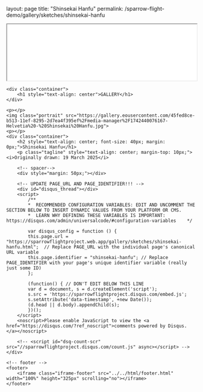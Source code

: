 layout: page
title: "Shinsekai Hanfu"
permalink: /sparrow-flight-demo/gallery/sketches/shinsekai-hanfu

<!DOCTYPE html>
<html>
    <!-- header -->
	<head>
        <title>Shinsekai Hanfu | Sparrow Flight</title>
		<link rel="icon" type="image/png" href="../../img/favicon.png">
        <link rel="stylesheet" type="text/css" href="../../styles/global.css">
        <meta name="description" content="Artwork of the Flight.">
        <meta name="viewport" content="width=device-width, initial-scale=1.0">
        <meta http-equiv='cache-control' content='no-cache, no-store, must-revalidate'>
        <meta http-equiv='expires' content='0'>
        <meta http-equiv='pragma' content='no-cache'>
        <iframe class="iframe-header" src="../../html/header.html" width="100%" scrolling="no"></iframe>
    </head>

    <div class="container">
        <h1 style="text-align: center">GALLERY</h1>
    </div>

    <p></p>
    <img class="portrait" src="https://gallery.eousercontent.com/45fed8ce-b513-11ef-8295-2d7ea4f395ef%2Fmedia-manager%2F1742440076167-Helvetia%20-%20Shinsekai%20Hanfu.jpg">
    <p></p>
    <div class="container">
        <h2 style="text-align: center; font-size: 40px; margin: 0px;">Shinsekai Hanfu</h1>
        <p class="tagline" style="text-align: center; margin-top: 10px;"><i>Originally drawn: 19 March 2025</i>

        <!-- spacer-->
        <div style="margin: 50px;"></div>

        <!-- UPDATE PAGE_URL AND PAGE_IDENTIFIER!!! -->
        <div id="disqus_thread"></div>
        <script>
            /**
            *  RECOMMENDED CONFIGURATION VARIABLES: EDIT AND UNCOMMENT THE SECTION BELOW TO INSERT DYNAMIC VALUES FROM YOUR PLATFORM OR CMS.
            *  LEARN WHY DEFINING THESE VARIABLES IS IMPORTANT: https://disqus.com/admin/universalcode/#configuration-variables    */
            
            var disqus_config = function () {
            this.page.url = "https://sparrowflightproject.web.app/gallery/sketches/shinsekai-hanfu.html";  // Replace PAGE_URL with the individual page's canonical URL variable
            this.page.identifier = "shinsekai-hanfu"; // Replace PAGE_IDENTIFIER with your page's unique identifier variable (really just some ID)
            };
            
            (function() { // DON'T EDIT BELOW THIS LINE
            var d = document, s = d.createElement('script');
            s.src = 'https://sparrowflightproject.disqus.com/embed.js';
            s.setAttribute('data-timestamp', +new Date());
            (d.head || d.body).appendChild(s);
            })();
        </script>
        <noscript>Please enable JavaScript to view the <a href="https://disqus.com/?ref_noscript">comments powered by Disqus.</a></noscript>

        <!-- <script id="dsq-count-scr" src="//sparrowflightproject.disqus.com/count.js" async></script> -->
    </div>

    <!-- footer -->
    <footer>
        <iframe class="iframe-footer" src="../../html/footer.html" width="100%" height="325px" scrolling="no"></iframe>
    </footer>
</html>